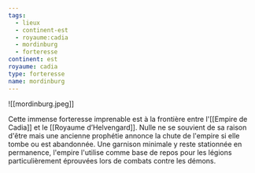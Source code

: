 ```yaml
---
tags:
  - lieux
  - continent-est
  - royaume:cadia
  - mordinburg
  - forteresse
continent: est
royaume: cadia
type: forteresse
name: mordinburg
---
```


![[mordinburg.jpeg]]

Cette immense forteresse imprenable est à la frontière entre l'[[Empire de Cadia]] et le [[Royaume d’Helvengard]]. Nulle ne se souvient de sa raison d'être mais une ancienne prophétie annonce la chute de l'empire si elle tombe ou est abandonnée. Une garnison minimale y reste stationnée en permanence, l'empire l'utilise comme base de repos pour les légions particulièrement éprouvées lors de combats contre les démons.


